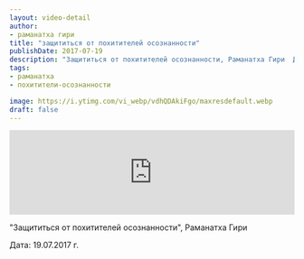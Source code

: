 ```yaml
---
layout: video-detail
author:
- раманатха гири
title: "защититься от похитителей осознанности"
publishDate: 2017-07-19
description: "Защититься от похитителей осознанности, Раманатха Гири  Дата  19.07.2017 г."
tags: 
- раманатха
- похитители-осознанности

image: https://i.ytimg.com/vi_webp/vdhQDAkiFgo/maxresdefault.webp
draft: false
---
```


<iframe width="100%" src="https://www.youtube.com/embed/vdhQDAkiFgo" frameborder="0" allowfullscreen=""></iframe> 

 "Защититься от похитителей осознанности", Раманатха Гири

 Дата: 19.07.2017 г.

  

 
